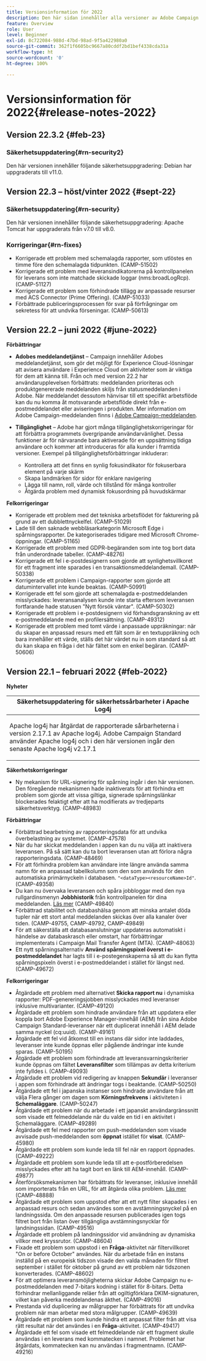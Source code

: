```yaml
---
title: Versionsinformation för 2022
description: Den här sidan innehåller alla versioner av Adobe Campaign Standard under 2022.
feature: Overview
role: User
level: Beginner
exl-id: 8c722084-988d-47bd-98ad-9f5a422980a0
source-git-commit: 362f1f6605bc9667a80cddf2bd1bef4338cda31a
workflow-type: ht
source-wordcount: '0'
ht-degree: 100%

---
```


# Versionsinformation för 2022{#release-notes-2022}

## Version 22.3.2 {#feb-23}

### Säkerhetsuppdatering{#rn-security2}

Den här versionen innehåller följande säkerhetsuppgradering: Debian har uppgraderats till v11.0.

## Version 22.3 – höst/vinter 2022 {#sept-22}

### Säkerhetsuppdatering{#rn-security}

Den här versionen innehåller följande säkerhetsuppgradering: Apache Tomcat har uppgraderats från v7.0 till v8.0.

### Korrigeringar{#rn-fixes}

* Korrigerade ett problem med schemalagda rapporter, som utlöstes en timme före den schemalagda tidpunkten. (CAMP-51502)
* Korrigerade ett problem med leveransindikatorerna på kontrollpanelen för leverans som inte matchade skickade loggar (nms:broadLogRcp). (CAMP-51127)
* Korrigerade ett problem som förhindrade tillägg av anpassade resurser med ACS Connector (Prime Offering). (CAMP-51033)
* Förbättrade publiceringsprocessen för svar på förfrågningar om sekretess för att undvika förseningar. (CAMP-50613)

## Version 22.2 – juni 2022 {#june-2022}

**Förbättringar**

* **Adobes meddelandetjänst** – Campaign innehåller Adobes meddelandetjänst, som gör det möjligt för Experience Cloud-lösningar att avisera användare i Experience Cloud om aktiviteter som är viktiga för dem att känna till. Från och med version 22.2 har användarupplevelsen förbättrats: meddelanden prioriteras och produktgenererade meddelanden skiljs från statusmeddelanden i Adobe. När meddelandet dessutom hänvisar till ett specifikt arbetsflöde kan du nu komma åt motsvarande arbetsflöde direkt från e-postmeddelandet eller aviseringen i produkten.  Mer information om Adobe Campaign-meddelanden finns i [Adobe Campaign-meddelanden](../../administration/using/sending-internal-notifications.md).

<!--
* **Optimization in Workflow startup** - Adobe has added a new capability which can tune the number of workflows that start around the same time. This would help prevent CPU spikes that could have led to service interruptions or downtime. Adobe would enable it after 22.2 release. There is no further action item on customer regarding the same.
-->

* **Tillgänglighet** – Adobe har gjort många tillgänglighetskorrigeringar för att förbättra programmets övergripande användarvänlighet. Dessa funktioner är för närvarande bara aktiverade för en uppsättning tidiga användare och kommer att introduceras för alla kunder i framtida versioner. Exempel på tillgänglighetsförbättringar inkluderar:

   * Kontrollera att det finns en synlig fokusindikator för fokuserbara element på varje skärm
   * Skapa landmärken för sidor för enklare navigering
   * Lägga till namn, roll, värde och tillstånd för många kontroller
   * Åtgärda problem med dynamisk fokusordning på huvudskärmar


**Felkorrigeringar**

* Korrigerade ett problem med det tekniska arbetsflödet för fakturering på grund av ett dubblettnyckelfel. (CAMP-51029)
* Lade till den saknade webbläsarkategorin Microsoft Edge i spårningsrapporter. De kategoriserades tidigare med Microsoft Chrome-öppningar. (CAMP-51165)
* Korrigerade ett problem med GDPR-begäranden som inte tog bort data från underordnade tabeller. (CAMP-48276)
* Korrigerade ett fel i e-postdesignern som gjorde att synlighetsvillkoret för ett fragment inte sparades i en transaktionsmeddelandemall. (CAMP-50338)
* Korrigerade ett problem i Campaign-rapporter som gjorde att datumintervallet inte kunde beaktas. (CAMP-50991)
* Korrigerade ett fel som gjorde att schemalagda e-postmeddelanden misslyckades: leveransanalysen kunde inte starta eftersom leveransen fortfarande hade statusen &quot;Nytt försök väntar&quot;. (CAMP-50302)
* Korrigerade ett problem i e-postdesignern vid förhandsgranskning av ett e-postmeddelande med en profilersättning. (CAMP-49312)
* Korrigerade ett problem med tomt värde i anpassade uppräkningar: när du skapar en anpassad resurs med ett fält som är en textuppräkning och bara innehåller ett värde, ställs det här värdet nu in som standard så att du kan skapa en fråga i det här fältet som en enkel begäran. (CAMP-50606)


## Version 22.1 – februari 2022 {#feb-2022}

**Nyheter**

<table> 
<thead> 
<tr> 
<th> <strong>Säkerhetsuppdatering för säkerhetssårbarheter i Apache Log4j</strong><br /> </th> 
</tr> 
</thead> 
<tbody> 
<tr> 
<td>
<p>Apache log4j har åtgärdat de rapporterade sårbarheterna i version 2.17.1 av Apache log4j. Adobe Campaign Standard använder Apache log4j och i den här versionen ingår den senaste Apache log4j v2.17.1 </p>
</td> 
</tr> 
</tbody> 
</table>

**Säkerhetskorrigeringar**

* Ny mekanism för URL-signering för spårning ingår i den här versionen. Den föregående mekanismen hade inaktiverats för att förhindra ett problem som gjorde att vissa giltiga, signerade spårningslänkar blockerades felaktigt efter att ha modifierats av tredjeparts säkerhetsverktyg. (CAMP-48983)

**Förbättringar**

* Förbättrad bearbetning av rapporteringsdata för att undvika överbelastning av systemet. (CAMP-47578)
* När du har skickat meddelanden i appen kan du nu välja att inaktivera leveransen. På så sätt kan du ta bort leveransen utan att förlora några rapporteringsdata. (CAMP-48469)
* För att förhindra problem kan användare inte längre använda samma namn för en anpassad tabellkolumn som den som används för den automatiska primärnyckeln i databasen. `"<dataType><resourceName>Id"`. (CAMP-49358)
* Du kan nu övervaka leveransen och spåra jobbloggar med den nya rullgardinsmenyn **Jobbhistorik** från kontrollpanelen för dina meddelanden. [Läs mer](../../sending/using/monitoring-a-delivery.md) (CAMP-49840)
* Förbättrad stabilitet och databashälsa genom att minska antalet döda tupler när ett stort antal meddelanden skickas över alla kanaler över tiden. (CAMP-49755, CAMP-49792, CAMP-49849)
* För att säkerställa att databasanslutningar uppdateras automatiskt i händelse av databaskrasch eller omstart, har förbättringar implementerats i Campaign Mail Transfer Agent (MTA). (CAMP-48063)
* Ett nytt spårningsalternativ **Använd spårningspixel överst i e-postmeddelandet** har lagts till i e-postegenskaperna så att du kan flytta spårningspixeln överst i e-postmeddelandet i stället för längst ned. (CAMP-49672)

**Felkorrigeringar**

* Åtgärdade ett problem med alternativet **Skicka rapport nu** i dynamiska rapporter: PDF-genereringsjobben misslyckades med leveranser inklusive multivarianter. (CAMP-49120)
* Åtgärdade ett problem som hindrade användare från att uppdatera eller koppla bort Adobe Experience Manager-innehåll (AEM) från sina Adobe Campaign Standard-leveranser när ett duplicerat innehåll i AEM delade samma nyckel (cq:uuid). (CAMP-49161)
* Åtgärdade ett fel vid åtkomst till en instans där sidor inte laddades, leveranser inte kunde öppnas eller pågående ändringar inte kunde sparas. (CAMP-50195)
* Åtgärdade ett problem som förhindrade att leveransvarningskriterier kunde öppnas om fältet **Leveransfilter** som tillämpas av detta kriterium inte fylldes i. (CAMP-49093)
* Åtgärdade ett problem vid redigering av knappen **Sekundär** i leveranser i appen som förhindrade att ändringar togs i beaktande. (CAMP-50250)
* Åtgärdade ett fel i japanska instanser som hindrade användare från att välja Flera gånger om dagen som **Körningsfrekvens** i aktiviteten i **Schemaläggare**. (CAMP-50247)
* Åtgärdade ett problem när du arbetade i ett japanskt användargränssnitt som visade ett felmeddelande när du valde en tid i en aktivitet i Schemaläggare. (CAMP-49289)
* Åtgärdade ett fel med rapporter om push-meddelanden som visade avvisade push-meddelanden som **öppnat** istället för **visat**. (CAMP-45980)
* Åtgärdade ett problem som kunde leda till fel när en rapport öppnades. (CAMP-49222)
* Åtgärdade ett problem som kunde leda till att e-postförberedelsen misslyckades efter att ha tagit bort en länk till AEM-innehåll. (CAMP-49877)
* Återförsöksmekanismen har förbättrats för leveranser, inklusive innehåll som importerats från en URL, för att åtgärda olika problem. [Läs mer](../../designing/using/using-existing-content.md#retrieving-content-from-a-url-automatically-at-preparation-time) (CAMP-48888)
* Åtgärdade ett problem som uppstod efter att ett nytt filter skapades i en anpassad resurs och sedan användes som en avstämningsnyckel på en landningssida. Om den anpassade resursen publicerades igen togs filtret bort från listan över tillgängliga avstämningsnycklar för landningssidan. (CAMP-49516)
* Åtgärdade ett problem på landningssidor vid användning av dynamiska villkor med kryssrutor. (CAMP-48604)
* Fixade ett problem som uppstod i en **Fråga**-aktivitet när filtervillkoret &quot;On or before October&quot; användes. När du arbetade från en instans inställd på en europeisk tidszon visade den valda månaden för filtret september i stället för oktober på grund av ett problem när tidszonen konverterades. (CAMP-48602)
* För att optimera leveransmöjligheterna skickar Adobe Campaign nu e-postmeddelanden med 7-bitars kodning i stället för 8-bitars. Detta förhindrar mellanliggande reläer från att ogiltigförklara DKIM-signaturen, vilket kan påverka meddelandenas äkthet. (CAMP-49016)
* Prestanda vid duplicering av målgrupper har förbättrats för att undvika problem när man arbetar med stora målgrupper. (CAMP-49639)
* Åtgärdade ett problem som kunde hindra ett anpassat filter från att visa rätt resultat när det användes i en **Fråga**-aktivitet. (CAMP-49417)
* Åtgärdade ett fel som visade ett felmeddelande när ett fragment skulle användas i en leverans med kommatecken i namnet. Problemet har åtgärdats, kommatecken kan nu användas i fragmentnamn. (CAMP-49216)
